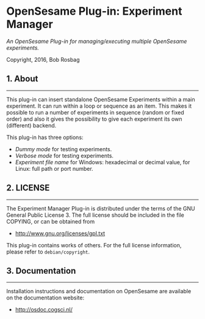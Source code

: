 OpenSesame Plug-in: Experiment Manager
==========

*An OpenSesame Plug-in for managing/executing multiple OpenSesame experiments.*  

Copyright, 2016, Bob Rosbag  


## 1. About
--------

This plug-in can insert standalone OpenSesame Experiments within a main experiment. 
It can run within a loop or sequence as an item. This makes it possible to run a number 
of experiments in sequence (random or fixed order) and also it gives the possibility to 
give each experiment its own (different) backend. 

This plug-in has three options:
- *Dummy mode* for testing experiments.
- *Verbose mode* for testing experiments.
- *Experiment file name* for Windows: hexadecimal or decimal value, for Linux: full path or port number.


## 2. LICENSE
----------

The Experiment Manager Plug-in is distributed under the terms of the GNU General Public License 3.
The full license should be included in the file COPYING, or can be obtained from

- <http://www.gnu.org/licenses/gpl.txt>

This plug-in contains works of others. For the full license information, please
refer to `debian/copyright`.


## 3. Documentation
----------------

Installation instructions and documentation on OpenSesame are available on the documentation website:

- <http://osdoc.cogsci.nl/>
